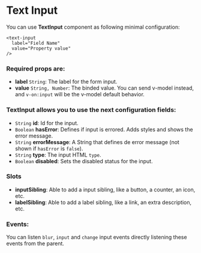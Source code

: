 # Text Input

You can use **TextInput** component as following minimal configuration:

```livescript
<text-input
  label="Field Name"
  value="Property value"
/>
```

### Required props are:

- **label** <code>String</code>: The label for the form input.
- **value** <code>String, Number</code>: The binded value. You can send v-model instead, and `v-on:input` will be the v-model default behavior.

### TextInput allows you to use the next configuration fields:

- <code>String</code> **id**: Id for the input.
- <code>Boolean</code> **hasError**: Defines if input is errored. Adds styles and shows the error message.
- <code>String</code> **errorMessage**: A String that defines de error message (not shown if `hasError` is `false`).
- <code>String</code> **type**: The input HTML `type`.
- <code>Boolean</code> **disabled**: Sets the disabled status for the input.

### Slots

- **inputSibling**: Able to add a input sibling, like a button, a counter, an icon, etc.
- **labelSibling**: Able to add a label sibling, like a link, an extra description, etc.

### Events:

You can listen `blur`, `input` and `change` input events directly listening these events from the parent.
